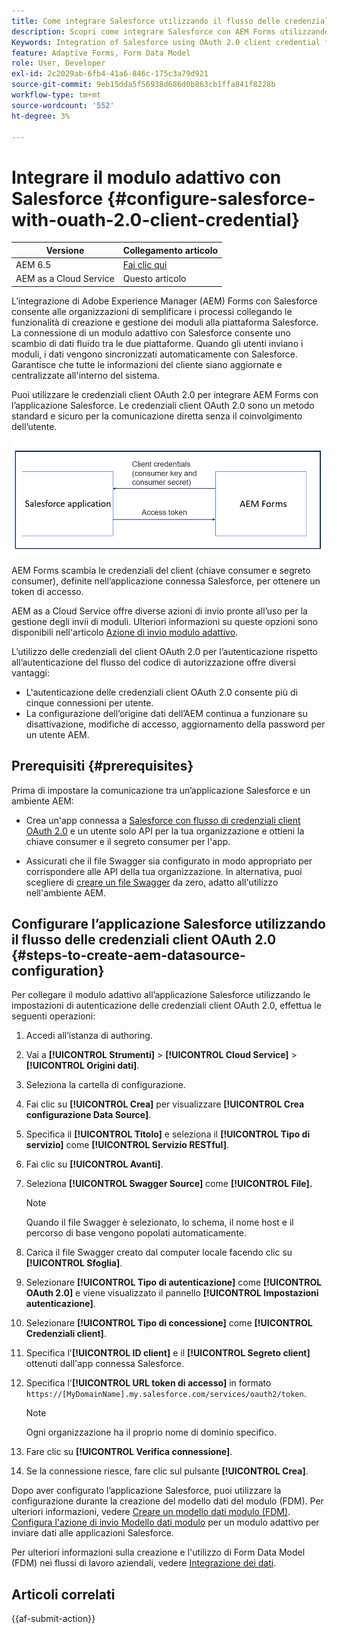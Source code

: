 ```yaml
---
title: Come integrare Salesforce utilizzando il flusso delle credenziali client OAuth 2.0 con AEM Forms?
description: Scopri come integrare Salesforce con AEM Forms utilizzando il flusso delle credenziali client OAuth 2.0. Vengono visualizzati i passaggi per l’integrazione con AEM Forms Salesforce.
Keywords: Integration of Salesforce using OAuth 2.0 client credential flow, salesforce integration with oauth2 using client credential flow, salesforce and client credential integration, AEM Forms Salesforce integration
feature: Adaptive Forms, Form Data Model
role: User, Developer
exl-id: 2c2029ab-6fb4-41a6-846c-175c3a79d921
source-git-commit: 9eb15dda5f56938d686d0b863cb1ffa841f8228b
workflow-type: tm+mt
source-wordcount: '552'
ht-degree: 3%

---
```


# Integrare il modulo adattivo con Salesforce {#configure-salesforce-with-ouath-2.0-client-credential}

| Versione | Collegamento articolo |
| -------- | ---------------------------- |
| AEM 6.5 | [Fai clic qui](https://experienceleague.adobe.com/docs/experience-manager-65/forms/form-data-model/oauth2-client-credentials-flow-for-server-to-server-integration.html) |
| AEM as a Cloud Service | Questo articolo |

L’integrazione di Adobe Experience Manager (AEM) Forms con Salesforce consente alle organizzazioni di semplificare i processi collegando le funzionalità di creazione e gestione dei moduli alla piattaforma Salesforce. La connessione di un modulo adattivo con Salesforce consente uno scambio di dati fluido tra le due piattaforme. Quando gli utenti inviano i moduli, i dati vengono sincronizzati automaticamente con Salesforce. Garantisce che tutte le informazioni del cliente siano aggiornate e centralizzate all&#39;interno del sistema.

Puoi utilizzare le credenziali client OAuth 2.0 per integrare AEM Forms con l’applicazione Salesforce. Le credenziali client OAuth 2.0 sono un metodo standard e sicuro per la comunicazione diretta senza il coinvolgimento dell’utente.

![Flusso di lavoro durante l&#39;impostazione della comunicazione tra l&#39;applicazione AEM Forms e Salesforce](/help/forms/assets/salesforce-workflow.png)

AEM Forms scambia le credenziali del client (chiave consumer e segreto consumer), definite nell’applicazione connessa Salesforce, per ottenere un token di accesso.

AEM as a Cloud Service offre diverse azioni di invio pronte all’uso per la gestione degli invii di moduli. Ulteriori informazioni su queste opzioni sono disponibili nell&#39;articolo [Azione di invio modulo adattivo](/help/forms/configure-submit-actions-core-components.md).

L’utilizzo delle credenziali del client OAuth 2.0 per l’autenticazione rispetto all’autenticazione del flusso del codice di autorizzazione offre diversi vantaggi:

* L&#39;autenticazione delle credenziali client OAuth 2.0 consente più di cinque connessioni per utente.
* La configurazione dell’origine dati dell’AEM continua a funzionare su disattivazione, modifiche di accesso, aggiornamento della password per un utente AEM.

## Prerequisiti {#prerequisites}

Prima di impostare la comunicazione tra un’applicazione Salesforce e un ambiente AEM:

* Crea un&#39;app connessa a [Salesforce con flusso di credenziali client OAuth 2.0](https://help.salesforce.com/s/articleView?id=sf.connected_app_client_credentials_setup.htm&amp;type=5) e un utente solo API per la tua organizzazione e ottieni la chiave consumer e il segreto consumer per l&#39;app.

* Assicurati che il file Swagger sia configurato in modo appropriato per corrispondere alle API della tua organizzazione. In alternativa, puoi scegliere di [creare un file Swagger](https://experienceleague.adobe.com/docs/experience-manager-learn/cloud-service/forms/integrate-with-salesforce/describe-rest-api.html) da zero, adatto all&#39;utilizzo nell&#39;ambiente AEM.


## Configurare l’applicazione Salesforce utilizzando il flusso delle credenziali client OAuth 2.0 {#steps-to-create-aem-datasource-configuration}

Per collegare il modulo adattivo all’applicazione Salesforce utilizzando le impostazioni di autenticazione delle credenziali client OAuth 2.0, effettua le seguenti operazioni:

1. Accedi all’istanza di authoring.
1. Vai a **[!UICONTROL Strumenti]** > **[!UICONTROL Cloud Service]** > **[!UICONTROL Origini dati]**.
1. Seleziona la cartella di configurazione.
1. Fai clic su **[!UICONTROL Crea]** per visualizzare **[!UICONTROL Crea configurazione Data Source]**.
1. Specifica il **[!UICONTROL Titolo]** e seleziona il **[!UICONTROL Tipo di servizio]** come **[!UICONTROL Servizio RESTful]**.
1. Fai clic su **[!UICONTROL Avanti]**.
1. Seleziona **[!UICONTROL Swagger Source]** come **[!UICONTROL File].**

   >[!NOTE]
   >
   > Quando il file Swagger è selezionato, lo schema, il nome host e il percorso di base vengono popolati automaticamente.

1. Carica il file Swagger creato dal computer locale facendo clic su **[!UICONTROL Sfoglia]**.
1. Selezionare **[!UICONTROL Tipo di autenticazione]** come **[!UICONTROL OAuth 2.0]** e viene visualizzato il pannello **[!UICONTROL Impostazioni autenticazione]**.
1. Selezionare **[!UICONTROL Tipo di concessione]** come **[!UICONTROL Credenziali client]**.
1. Specifica l&#39;**[!UICONTROL ID client]** e il **[!UICONTROL Segreto client]** ottenuti dall&#39;app connessa Salesforce.
1. Specifica l&#39;**[!UICONTROL URL token di accesso]** in formato
   `https://[MyDomainName].my.salesforce.com/services/oauth2/token`.

   >[!NOTE]
   >
   > Ogni organizzazione ha il proprio nome di dominio specifico.

1. Fare clic su **[!UICONTROL Verifica connessione]**.
1. Se la connessione riesce, fare clic sul pulsante **[!UICONTROL Crea]**.


Dopo aver configurato l’applicazione Salesforce, puoi utilizzare la configurazione durante la creazione del modello dati del modulo (FDM). Per ulteriori informazioni, vedere [Creare un modello dati modulo (FDM)](create-form-data-models.md). [Configura l&#39;azione di invio Modello dati modulo](/help/forms/using-form-data-model.md) per un modulo adattivo per inviare dati alle applicazioni Salesforce.

Per ulteriori informazioni sulla creazione e l&#39;utilizzo di Form Data Model (FDM) nei flussi di lavoro aziendali, vedere [Integrazione dei dati](data-integration.md).

## Articoli correlati

{{af-submit-action}}


